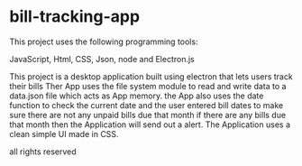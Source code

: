 # bill-tracking-app

This project uses the following programming tools:

JavaScript, Html, CSS, Json, node and Electron.js

This project is a desktop application built using electron that lets users track their bills 
Ther App uses the file system module to read and write data to a data.json file which acts as App memory. 
the App also uses the date function to check the current date and the user entered bill dates to make sure there are not any unpaid bills due that month
if there are any bills due that month then the Application will send out a alert.
The Application uses a clean simple UI made in CSS. 


all rights reserved 